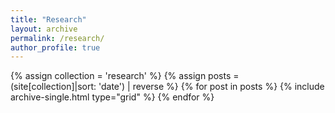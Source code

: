 ```yaml
---
title: "Research"
layout: archive
permalink: /research/
author_profile: true
---
```

<div class="grid__wrapper">
  {% assign collection = 'research' %}
  {% assign posts = (site[collection]|sort: 'date') | reverse  %}
  {% for post in posts %}
    {% include archive-single.html type="grid" %}
  {% endfor %}
</div>



